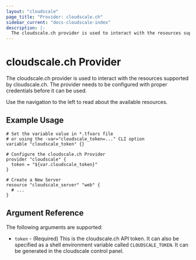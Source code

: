 ```yaml
---
layout: "cloudscale"
page_title: "Provider: cloudscale.ch"
sidebar_current: "docs-cloudscale-index"
description: |-
  The cloudscale.ch provider is used to interact with the resources supported by cloudscale.ch. The provider needs to be configured with the proper credentials before it can be used.
---
```


# cloudscale.ch Provider

The cloudscale.ch provider is used to interact with the resources supported by
cloudscale.ch. The provider needs to be configured with proper credentials
before it can be used.

Use the navigation to the left to read about the available resources.

## Example Usage

```hcl
# Set the variable value in *.tfvars file
# or using the -var="cloudscale_token=..." CLI option
variable "cloudscale_token" {}

# Configure the cloudscale.ch Provider
provider "cloudscale" {
  token = "${var.cloudscale_token}"
}

# Create a New Server
resource "cloudscale_server" "web" {
  # ...
}
```

## Argument Reference

The following arguments are supported:

* `token` - (Required) This is the cloudscale.ch API token. It can also be
  specified as a shell environment variable called `CLOUDSCALE_TOKEN`. It can
  be generated in the cloudscale control panel.
